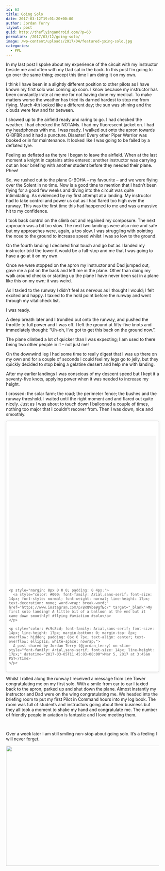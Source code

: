 ```yaml
---
id: 63
title: Going Solo
date: 2017-03-12T19:01:20+00:00
author: Jordan Terry
layout: post
guid: http://theflyingandroid.com/?p=63
permalink: /2017/03/12/going-solo/
image: /wp-content/uploads/2017/04/featured-going-solo.jpg
categories:
  - PPL
---
```

In my last post I spoke about my experience of the circuit with my instructor beside me and often with my Dad sat in the back. In this post I’m going to go over the same thing; except this time I am doing it on my own.

I think I have been in a slightly different position to other pilots as I have known my first solo was coming up soon. I know because my instructor has been constantly irate at me me for not having done my medical. To make matters worse the weather has tried its darned hardest to stop me from flying. March 4th looked like a different day; the sun was shining and the clouds were few and far between.

I showed up to the airfield ready and raring to go. I had checked the weather. I had checked the NOTAMs. I had my fluorescent jacket on. I had my headphones with me. I was ready. I walked out onto the apron towards G-BFBR and it had a puncture. Disaster! Every other Piper Warrior was booked or in for maintenance. It looked like I was going to be failed by a deflated tyre.

Feeling as deflated as the tyre I began to leave the airfield. When at the last moment a knight in captains attire entered: another instructor was carrying out an hour briefing with another student before they needed their plane. Phew!

So, we rushed out to the plane G-BOHA &#8211; my favourite &#8211; and we were flying over the Solent in no time. Now is a good time to mention that I hadn’t been flying for a good few weeks and diving into the circuit was quite intimidating. As evidenced by my first attempt at a landing. My instructor had to take control and power us out as I had flared too high over the runway. This was the first time this had happened to me and was a massive hit to my confidence.

I took back control on the climb out and regained my composure. The next approach was a bit too slow. The next two landings were also nice and safe but my approaches were, again, a too slow. I was struggling with pointing the nose to the ground to increase speed whilst I was so low to the ground.

On the fourth landing I declared final touch and go but as I landed my instructor told the tower it would be a full-stop and me that I was going to have a go at it on my own.

Once we were stopped on the apron my instructor and Dad jumped out, gave me a pat on the back and left me in the plane. Other than doing my walk around checks or starting up the plane I have never been sat in a plane like this on my own; it was weird.

As I taxied to the runway I didn’t feel as nervous as I thought I would; I felt excited and happy. I taxied to the hold point before the runway and went through my vital check list.

I was ready.

A deep breath later and I trundled out onto the runway, and pushed the throttle to full power and I was off. I left the ground at fifty-five knots and immediately thought: “Uh-oh, I’ve got to get this back on the ground now.”.

The plane climbed a lot of quicker than I was expecting; I am used to there being two other people in it &#8211; not just me!

<center>
</center>On the downwind leg I had some time to really digest that I was up there on my own and for a couple of seconds I could feel my legs go to jelly, but they quickly decided to stop being a gelatine dessert and help me with landing.

After my earlier landings I was conscious of my descent speed but I kept it a seventy-five knots, applying power when it was needed to increase my height.

I crossed: the solar farm; the road; the perimeter fence; the bushes and the runway threshold. I waited until the right moment and and flared out quite nicely. Just as I was about to touch down I ballooned a couple of times, nothing too major that I couldn’t recover from. Then I was down, nice and smoothly.

<blockquote class="instagram-media" style="background: #FFF; border: 0; border-radius: 3px; box-shadow: 0 0 1px 0 rgba(0,0,0,0.5),0 1px 10px 0 rgba(0,0,0,0.15); margin: 1px; max-width: 658px; padding: 0; width: calc(100% - 2px);" data-instgrm-captioned="" data-instgrm-version="7">
  <div style="padding: 8px;">
    <div style="background: #F8F8F8; line-height: 0; margin-top: 40px; padding: 50.0% 0; text-align: center; width: 100%;">
      &nbsp;
    </div>
    
    <p style="margin: 8px 0 0 0; padding: 0 4px;">
      <a style="color: #000; font-family: Arial,sans-serif; font-size: 14px; font-style: normal; font-weight: normal; line-height: 17px; text-decoration: none; word-wrap: break-word;" href="https://www.instagram.com/p/BRQVbe9gfEc/" target="_blank">My first solo landing! A little bit of a balloon at the end but it came down smoothly! #flying #aviation #solo</a>
    </p>
    
    <p style="color: #c9c8cd; font-family: Arial,sans-serif; font-size: 14px; line-height: 17px; margin-bottom: 0; margin-top: 8px; overflow: hidden; padding: 8px 0 7px; text-align: center; text-overflow: ellipsis; white-space: nowrap;">
      A post shared by Jordan Terry (@jordan_terry) on <time style="font-family: Arial,sans-serif; font-size: 14px; line-height: 17px;" datetime="2017-03-05T11:45:03+00:00">Mar 5, 2017 at 3:45am PST</time>
    </p>
  </div>
</blockquote>



Whilst I rolled along the runway I received a message from Lee Tower congratulating me on my first solo. With a smile from ear to ear I taxied back to the apron, parked up and shut down the plane. Almost instantly my instructor and Dad were on the wing congratulating me. We headed into the briefing room to put my first Pilot in Command hours into my log book. The room was full of students and instructors going about their business but they all took a moment to shake my hand and congratulate me. The number of friendly people in aviation is fantastic and I love meeting them.

<center>
  <br />
</center>

  
Over a week later I am still smiling non-stop about going solo. It’s a feeling I will never forget.

<img loading="lazy" class="aligncenter wp-image-66 size-large" src="http://theflyingandroid.com/wp-content/uploads/2017/03/17016911_1425955677426647_3648743872137711446_o-1024x768.jpg" alt="" width="525" height="394" srcset="http://theflyingandroid.com/wp-content/uploads/2017/03/17016911_1425955677426647_3648743872137711446_o-1024x768.jpg 1024w, http://theflyingandroid.com/wp-content/uploads/2017/03/17016911_1425955677426647_3648743872137711446_o-300x225.jpg 300w, http://theflyingandroid.com/wp-content/uploads/2017/03/17016911_1425955677426647_3648743872137711446_o-768x576.jpg 768w, http://theflyingandroid.com/wp-content/uploads/2017/03/17016911_1425955677426647_3648743872137711446_o.jpg 1440w" sizes="(max-width: 525px) 100vw, 525px" /> 

&nbsp;